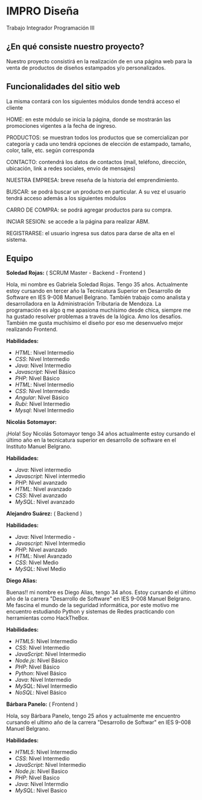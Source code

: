 # IMPRO Diseña

Trabajo Integrador Programación III

## ¿En qué consiste nuestro proyecto?

Nuestro proyecto consistirá en la realización de en una página web para la venta de
productos de diseños estampados y/o personalizados.

## Funcionalidades del sitio web

La misma contará con los siguientes módulos donde tendrá acceso el cliente

HOME: en este módulo se inicia la página, donde se mostrarán las promociones
vigentes a la fecha de ingreso.

PRODUCTOS: se muestran todos los productos que se comercializan por categoría y
cada uno tendrá opciones de elección de estampado, tamaño, color, talle, etc. según
corresponda

CONTACTO: contendrá los datos de contactos (mail, teléfono, dirección, ubicación,
link a redes sociales, envío de mensajes)

NUESTRA EMPRESA: breve reseña de la historia del emprendimiento.

BUSCAR: se podrá buscar un producto en particular.
A su vez el usuario tendrá acceso además a los siguientes módulos

CARRO DE COMPRA: se podrá agregar productos para su compra.

INCIAR SESION: se accede a la página para realizar ABM.

REGISTRARSE: el usuario ingresa sus datos para darse de alta en el sistema.

## Equipo

**Soledad Rojas:**  ( SCRUM Master - Backend - Frontend )

Hola, mi nombre es Gabriela Soledad Rojas. Tengo 35 años.
Actualmente estoy cursando en tercer año la Tecnicatura Superior en Desarrollo de Software en IES 9-008 Manuel Belgrano.
También trabajo como analista y desarrolladora en la Administración Tributaria de Mendoza.
La programación es algo q me apasiona muchísimo desde chica, siempre me ha gustado resolver problemas a través de la lógica.
Amo los desafíos. También me gusta muchísimo el diseño por eso me desenvuelvo mejor realizando Frontend.

**Habilidades:**

- *HTML*: Nivel Intermedio
- *CSS*: Nivel Intermedio
- *Java*: Nivel Intermedio
- *Javascript*: Nivel Básico
- *PHP*: Nivel Básico
- *HTML*: Nivel Intermedio
- *CSS*: Nivel Intermedio
- *Angular*: Nivel Básico
- *Rubi*: Nivel Intermedio
- *Mysql*: Nivel Intermedio

**Nicolás Sotomayor:** 

¡Hola! Soy Nicolás Sotomayor tengo 34 años actualmente estoy cursando el último año en la tecnicatura superior en desarrollo de software en el Instituto Manuel Belgrano.

**Habilidades:**

- *Java*: Nivel intermedio 
- *Javascript*: Nivel intermedio 
- *PHP*: Nivel avanzado 
- *HTML*: Nivel avanzado 
- *CSS*: Nivel avanzado 
- *MySQL*: Nivel avanzado

**Alejandro Suárez:**  ( Backend )

**Habilidades:**

- *Java*: Nivel Intermedio -
- *Javascript*: Nivel Intermedio
- *PHP*: Nivel avanzado
- *HTML*: Nivel Avanzado 
- *CSS*: Nivel Medio
- *MySQL*: Nivel Medio

**Diego Alias:**

Buenas!! mi nombre es Diego Alias, tengo 34 años. Estoy cursando el último año de la carrera "Desarrollo de Software" en IES 9-008 Manuel Belgrano. Me fascina el mundo de la seguridad informática, por este motivo me encuentro estudiando Python y sistemas de Redes practicando con herramientas como HackTheBox.

**Habilidades:**

- *HTML5*: Nivel Intermedio
- *CSS*: Nivel Intermedio
- *JavaScript*: Nivel Intermedio
- *Node.js*: Nivel Básico
- *PHP*: Nivel Básico
- *Python*: Nivel Básico
- *Java*: Nivel Intermedio
- *MySQL*: Nivel Intermedio
- *NoSQL*: Nivel Básico

**Bárbara Panelo:** ( Frontend )

Hola, soy Bárbara Panelo, tengo 25 años y actualmente me encuentro cursando el ultimo año de la carrera "Desarrollo de Softwar" en IES 9-008 Manuel Belgrano.

**Habilidades:**

- *HTML5*: Nivel Intermedio
- *CSS*: Nivel Intermedio
- *JavaScript*: Nivel Intermedio
- *Node.js*: Nivel Basico
- *PHP*: Nivel Basico
- *Java*: Nivel Intermdio
- *MySQL*: Nivel Basico
